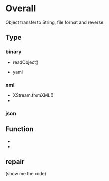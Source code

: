 # Overall 
 Object transfer to String, file format and reverse.

## Type
### binary
- readObject()

- yaml

### xml
- XStream.fromXML()
- 
### json


## Function
  - 
  - 

##  repair


(show me the code)
